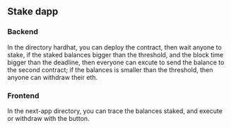 ## Stake dapp

### Backend

In the directory hardhat, you can deploy the contract, then wait anyone to stake, if the staked balances bigger than the threshold, and the block time bigger than the deadline, then everyone can excute to send the balance to the second contract; if the balances is smaller than the threshold, then anyone can withdraw their eth.

### Frontend

In the next-app directory, you can trace the balances staked, and execute or withdraw with the button.
